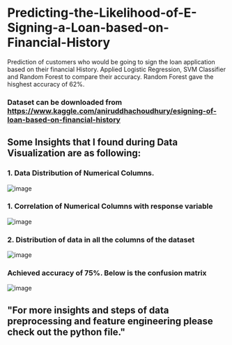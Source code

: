 # Predicting-the-Likelihood-of-E-Signing-a-Loan-based-on-Financial-History
Prediction of customers who would be going to sign the loan application based on their financial History. Applied Logistic Regression, SVM Classifier and Random Forest to compare their accuracy. Random Forest gave the hisghest accuracy of 62%. 

### Dataset can be downloaded from https://www.kaggle.com/aniruddhachoudhury/esigning-of-loan-based-on-financial-history

## Some Insights that I found during Data Visualization are as following:

### 1. Data Distribution of Numerical Columns.

![image](https://user-images.githubusercontent.com/37111089/85990111-2407fb00-ba0f-11ea-87cc-bad4e8e4440c.png)

### 1. Correlation of Numerical Columns with response variable

![image](https://user-images.githubusercontent.com/37111089/85990191-4732aa80-ba0f-11ea-8453-3a36ea4fe016.png)

### 2.  Distribution of data in all the columns of the dataset

![image](https://user-images.githubusercontent.com/37111089/85774896-e79d7c00-b73c-11ea-8467-894287cfb2a3.png)

### Achieved accuracy of 75%. Below is the confusion matrix

![image](https://user-images.githubusercontent.com/37111089/85775768-b70a1200-b73d-11ea-9123-9da24a1541d4.png)

## **"For more insights and steps of data preprocessing and feature engineering please check out the python file."**
